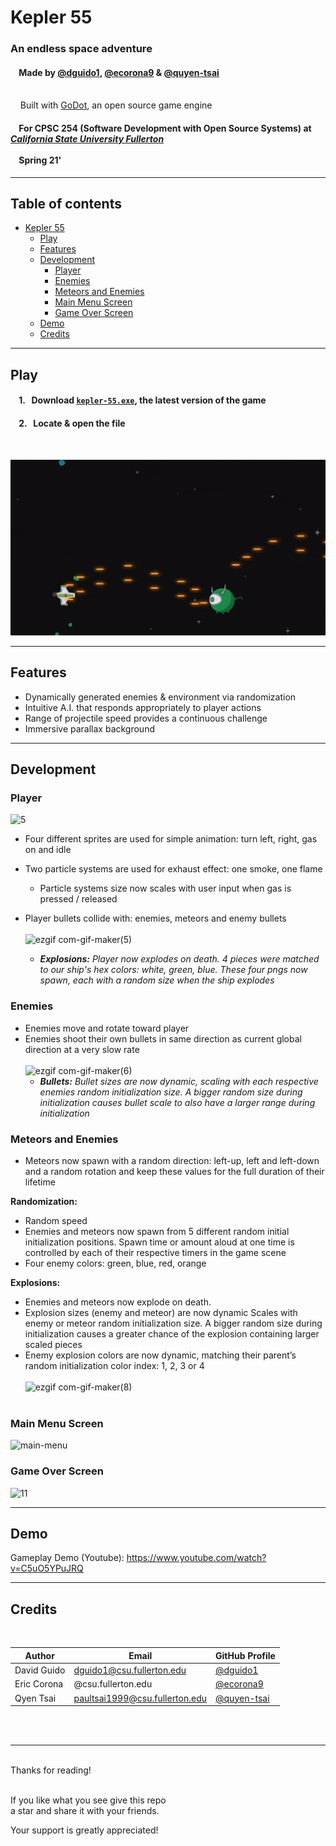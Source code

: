 # Kepler 55
  
### An endless space adventure
#### &nbsp;&nbsp;&nbsp;&nbsp;Made by [@dguido1](https://github.com/dguido1), [@ecorona9](https://github.com/ecorona9) & [@quyen-tsai](https://github.com/quyen-tsai)
<br/>&nbsp;&nbsp;&nbsp;&nbsp;Built with [GoDot](https://godotengine.org), an open source game engine
#### &nbsp;&nbsp;&nbsp;&nbsp;For CPSC 254 (Software Development with Open Source Systems) at [***California State University Fullerton***](http://www.fullerton.edu/)<br><br>&nbsp;&nbsp;&nbsp;&nbsp;Spring 21'

---

## Table of contents
* [Kepler 55](#kepler-55)
  * [Play](#play)
  * [Features](#features)
  * [Development](#development)
    * [Player](#player)
    * [Enemies](#enemies)
    * [Meteors and Enemies](#meteors-and-enemies)
    * [Main Menu Screen](#main-menu-screen)
    * [Game Over Screen](#game-over-screen)
  * [Demo](#demo)
  * [Credits](#credits)
***

## Play 

#### &nbsp;&nbsp;&nbsp; 1. &nbsp; Download [`kepler-55.exe`](https://github.com/dguido1/kepler-55/blob/main/kepler-55/Exports/kepler-55.exe), the latest version of the game
#### &nbsp;&nbsp;&nbsp; 2. &nbsp; Locate & open the file
<br>

![ezgif com-optimize](https://github.com/dguido1/kepler-55/blob/main/kepler-55/demos/kepler-55-demo.gif)

---

## Features
* Dynamically generated enemies & environment via randomization
* Intuitive A.I. that responds appropriately to player actions
* Range of projectile speed provides a continuous challenge
* Immersive parallax background

---

## Development

### Player
![5](https://user-images.githubusercontent.com/47490318/136456145-9aab6a74-7345-4b5c-9807-2dac45612ed2.gif)
* Four different sprites are used for simple animation: turn left, right, gas on and idle
* Two particle systems are used for exhaust effect: one smoke, one flame
     * Particle systems size now scales with user input when gas is pressed / released

* Player bullets collide with: enemies, meteors and enemy bullets <br> <br>
![ezgif com-gif-maker(5)](https://user-images.githubusercontent.com/47490318/136456326-ffe1a672-353a-4ff9-b08e-a59f509529a5.gif)
     * ***Explosions:** Player now explodes on death. 4 pieces were matched to our ship's hex colors: white, green, blue. These four pngs now spawn, each with a random size when the ship explodes*

### Enemies
* Enemies move and rotate toward player
* Enemies shoot their own bullets in same direction as current global direction at a very slow rate <br> <br>
![ezgif com-gif-maker(6)](https://user-images.githubusercontent.com/47490318/136458291-47e2239c-c6e4-400e-8fe0-9393033b4624.gif)
     * ***Bullets:** Bullet sizes are now dynamic, scaling with each respective enemies random initialization size. A bigger random size during initialization causes bullet scale to also have a larger range during initialization*

### Meteors and Enemies

- Meteors now spawn with a random direction: left-up, left and left-down and a random rotation and keep these values for the full duration of their lifetime

**Randomization:**
* Random speed 
* Enemies and meteors now spawn from 5 different random initial initialization positions. Spawn time or amount aloud at one time is controlled by each of their respective timers in the game scene
* Four enemy colors: green, blue, red, orange 

**Explosions:**
* Enemies and meteors now explode on death.
* Explosion sizes (enemy and meteor) are now dynamic Scales with enemy or meteor random initialization size. A bigger random size during initialization causes a greater chance of the explosion containing larger scaled pieces
* Enemy explosion colors are now dynamic, matching their parent’s random initialization color index: 1, 2, 3 or 4
<br><br>
![ezgif com-gif-maker(8)](https://user-images.githubusercontent.com/47490318/136461152-c3008db2-cb7d-42b7-aee8-9976f025e5d9.gif)
<br><br>

### Main Menu Screen
![main-menu](https://user-images.githubusercontent.com/47490318/136454300-77004cd4-301b-491a-9b10-d44a87960c2e.gif)

### Game Over Screen
![11](https://user-images.githubusercontent.com/47490318/136463226-162126e1-eb4f-4ea0-9ef8-d7c85bea03b6.png)

***

## Demo
Gameplay Demo (Youtube): https://www.youtube.com/watch?v=C5uO5YPuJRQ

---

## Credits
<br>

| Author | Email | GitHub Profile |
| --------------- | --------------- | --------------- |
| David Guido | dguido1@csu.fullerton.edu | [@dguido1](https://github.com/dguido1) |
| Eric Corona | @csu.fullerton.edu | [@ecorona9](https://github.com/ecorona9) |
| Qyen Tsai | paultsai1999@csu.fullerton.edu | [@quyen-tsai](https://github.com/quyen-tsai) |


<br><br>


***

<br/>
Thanks for reading!<br/><br/>
 
If you like what you see give this repo  
a star and share it with your friends.

Your support is greatly appreciated!<br/><br/>

<br/><br/>

